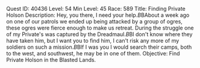 Quest ID: 40436
Level: 54
Min Level: 45
Race: 589
Title: Finding Private Holson
Description: Hey, you there, I need your help.$B$BAbout a week ago on one of our patrols we ended up being attacked by a group of ogres, these ogres were fierce enough to make us retreat. During the struggle one of my Private's was captured by the Dreadmaul.$B$BI don't know where they have taken him, but I want you to find him, I can't risk any more of my soldiers on such a mission.$B$BIf I was you I would search their camps, both to the west, and southwest, he may be in one of them.
Objective: Find Private Holson in the Blasted Lands.
